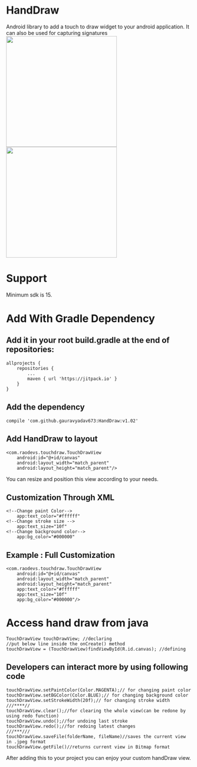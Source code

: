 # HandDraw
Android library to add a touch to draw widget to your android application.
It can also be used for capturing signatures
<img src="https://user-images.githubusercontent.com/22410153/31006432-46943664-a51a-11e7-8aae-9ae61f0f9ac6.png" width="300" height=auto>
<img src="https://user-images.githubusercontent.com/22410153/31006480-6e73f098-a51a-11e7-8d90-763256f3088c.png" width="300" height=auto/>


# Support
Minimum sdk is 15.
# Add With Gradle Dependency
## Add it in your root build.gradle at the end of repositories:
	allprojects {
		repositories {
			...
			maven { url 'https://jitpack.io' }
		}
	}
## Add the dependency
    compile 'com.github.gauravyadav673:HandDraw:v1.02'
    
## Add HandDraw to layout
    <com.raodevs.touchdraw.TouchDrawView
        android:id="@+id/canvas"
        android:layout_width="match_parent"
        android:layout_height="match_parent"/>
You can resize and position this view according to your needs.
## Customization Through XML
    <!--Change paint Color-->
        app:text_color="#ffffff"
    <!--Change stroke size -->
        app:text_size="10f"
    <!--Change background color-->
        app:bg_color="#000000"
## Example : Full Customization
    <com.raodevs.touchdraw.TouchDrawView
        android:id="@+id/canvas"
        android:layout_width="match_parent"
        android:layout_height="match_parent"
        app:text_color="#ffffff"
        app:text_size="10f"
        app:bg_color="#000000"/>
        
# Access hand draw from java
    TouchDrawView touchDrawView; //declaring
    //put below line inside the onCreate() method
    touchDrawView = (TouchDrawView)findViewById(R.id.canvas); //defining
    
## Developers can interact more by using following code
    touchDrawView.setPaintColor(Color.MAGENTA);// for changing paint color
    touchDrawView.setBGColor(Color.BLUE);// for changing background color
    touchDrawView.setStrokeWidth(20f);// for changing stroke width
	///****//
	touchDrawView.clear();//for clearing the whole view(can be redone by using redo function)
    touchDrawView.undo();//for undoing last stroke
	touchDrawView.redo();//for redoing latest changes
	///***///
	touchDrawView.saveFile(folderName, fileName)//saves the current view in .jpeg format
	touchDrawView.getFile()//returns current view in Bitmap format
After adding this to your project you can enjoy your custom handDraw view.

